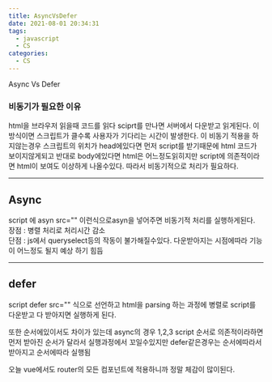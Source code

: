 ```yaml
---
title: AsyncVsDefer
date: 2021-08-01 20:34:31
tags:
  - javascript
  - CS
categories:
  - CS
---
```


Async Vs Defer

<h3>비동기가 필요한 이유</h3>
html을 브라우저 읽을때 코드를 읽다 sciprt를 만나면 서버에서 다운받고 읽게된다.
이 방식이면 스크립트가 클수록 사용자가 기다리는 시간이 발생한다.
이 비동기 적용을 하지않는경우 스크립트의 위치가 head에있다면 먼저 script를 받기때문에 html 코드가 보이지않게되고
반대로 body에있다면 html은 어느정도읽히지만 script에 의존적이라면 html이 보여도 이상하게 나올수있다.
따라서 비동기적으로 처리가 필요하다.
<hr>

<h2>Async</h2>
script 에 asyn src="" 이런식으로asyn을 넣어주면 비동기적 처리를 실행하게된다.<br>
장점 : 병렬 처리로 처리시간 감소<br>
단점 : js에서 queryselect등의 작동이 불가해질수있다. 다운받아지는 시점에따라 기능이 어느정도 될지 예상 하기 힘듬
<hr>

<h2>defer</h2>
script defer src="" 식으로 선언하고 html을 parsing 하는 과정에 병렬로 script를 다운받고 다 받아지면 실행하게 된다.<br>

또한 순서에있이서도 차이가 있는데
async의 경우 1,2,3 script 순서로 의존적이라하면 먼저 받아진 순서가 달라서 실행과정에서 꼬일수있지만
defer같은경우는 순서에따라서 받아지고 순서에따라 실행됨

오늘 vue에서도 router의 모든 컴포넌트에 적용하니까 정말 체감이 많이된다.

